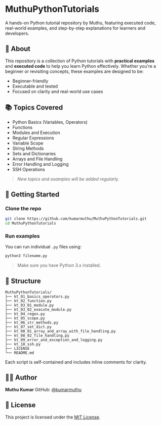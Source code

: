 # MuthuPythonTutorials

A hands-on Python tutorial repository by Muthu, featuring executed code, real-world examples, and step-by-step explanations for learners and developers.

## 📌 About

This repository is a collection of Python tutorials with **practical examples** and **executed code** to help you learn Python effectively. Whether you're a beginner or revisiting concepts, these examples are designed to be:

- Beginner-friendly
- Executable and tested
- Focused on clarity and real-world use cases

## 📚 Topics Covered

- Python Basics (Variables, Operators)
- Functions
- Modules and Execution
- Regular Expressions
- Variable Scope
- String Methods
- Sets and Dictionaries
- Arrays and File Handling
- Error Handling and Logging
- SSH Operations

> *New topics and examples will be added regularly.*

## 🚀 Getting Started

### Clone the repo

```bash
git clone https://github.com/kumarmuthu/MuthuPythonTutorials.git
cd MuthuPythonTutorials
````

### Run examples

You can run individual `.py` files using:

```bash
python3 filename.py
```

> Make sure you have Python 3.x installed.

## 📂 Structure

```
MuthuPythonTutorials/
├── kt_01_basics_operators.py
├── kt_02_function.py
├── kt_03_01_module.py
├── kt_03_02_execute_module.py
├── kt_04_regex.py
├── kt_05_scope.py
├── kt_06_str_methods.py
├── kt_07_set_dict.py
├── kt_08_01_array_and_array_with_file_handling.py
├── kt_08_02_file_handling.py
├── kt_09_error_and_exception_and_logging.py
├── kt_10_ssh.py
├── LICENSE
└── README.md
```

Each script is self-contained and includes inline comments for clarity.

## 🙋‍♂️ Author

**Muthu Kumar**
GitHub: [@kumarmuthu](https://github.com/kumarmuthu)

## 📝 License

This project is licensed under the [MIT License](LICENSE).
